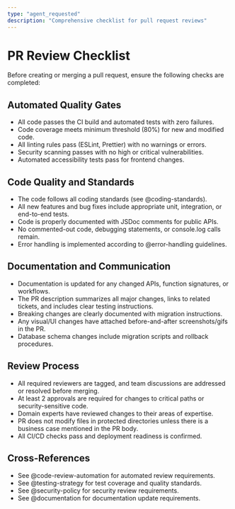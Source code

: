 ```yaml
---
type: "agent_requested"
description: "Comprehensive checklist for pull request reviews"
---
```

# PR Review Checklist

Before creating or merging a pull request, ensure the following checks are completed:

## Automated Quality Gates
- All code passes the CI build and automated tests with zero failures.
- Code coverage meets minimum threshold (80%) for new and modified code.
- All linting rules pass (ESLint, Prettier) with no warnings or errors.
- Security scanning passes with no high or critical vulnerabilities.
- Automated accessibility tests pass for frontend changes.

## Code Quality and Standards
- The code follows all coding standards (see @coding-standards).
- All new features and bug fixes include appropriate unit, integration, or end-to-end tests.
- Code is properly documented with JSDoc comments for public APIs.
- No commented-out code, debugging statements, or console.log calls remain.
- Error handling is implemented according to @error-handling guidelines.

## Documentation and Communication
- Documentation is updated for any changed APIs, function signatures, or workflows.
- The PR description summarizes all major changes, links to related tickets, and includes clear testing instructions.
- Breaking changes are clearly documented with migration instructions.
- Any visual/UI changes have attached before-and-after screenshots/gifs in the PR.
- Database schema changes include migration scripts and rollback procedures.

## Review Process
- All required reviewers are tagged, and team discussions are addressed or resolved before merging.
- At least 2 approvals are required for changes to critical paths or security-sensitive code.
- Domain experts have reviewed changes to their areas of expertise.
- PR does not modify files in protected directories unless there is a business case mentioned in the PR body.
- All CI/CD checks pass and deployment readiness is confirmed.

## Cross-References
- See @code-review-automation for automated review requirements.
- See @testing-strategy for test coverage and quality standards.
- See @security-policy for security review requirements.
- See @documentation for documentation update requirements.

